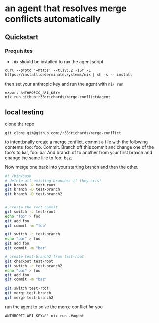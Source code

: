 # an agent that resolves merge conflicts automatically

## Quickstart 
### Prequisites 

- nix should be installed to run the agent script

```
curl --proto '=https' --tlsv1.2 -sSf -L https://install.determinate.systems/nix | sh -s -- install
```

then set your anthropic key and run the agent with `nix run`


```
export ANTHROPIC_API_KEY=
nix run github:r33drichards/merge-conflict#agent
```

## local testing


clone the repo

```
git clone git@github.com:/r33drichards/merge-conflict
```

to intentionally create a merge conflict, commit a file with the following contents: foo: foo. Commit. Branch off this commit and change one of the foo's to bar, foo: bar And branch of to another from your first branch and change the same line to foo: baz.

Now merge one back into your starting branch and then the other.



```sh
#! /bin/bash
# delete all existing branches if they exist 
git branch -D test-root
git branch -D test-branch
git branch -D test-branch2


# create the root commit
git switch -c test-root
echo "foo" > foo
git add foo
git commit -m "foo"

git switch -c test-branch
echo "bar" > foo
git add foo
git commit -m "bar"

# create test-branch2 from test-root
git checkout test-root
git switch -c test-branch2
echo "baz" > foo
git add foo
git commit -m "baz"

git switch test-root
git merge test-branch
git merge test-branch2
```

run the agent to solve the merge conflict for you
```
ANTHROPIC_API_KEY='' nix run .#agent
```
